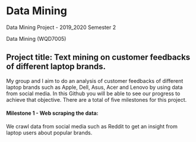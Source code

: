 # Data Mining
Data Mining Project - 2019_2020 Semester 2

Data Mining (WQD7005)

## Project title: Text mining on customer feedbacks of different laptop brands.

My group and I aim to do an analysis of customer feedbacks of different laptop brands such as Apple, Dell, Asus, Acer and Lenovo by using data from social media. In this Github you will be able to see our progress to achieve that objective. There are a total of five milestones for this project.

#### Milestone 1 - Web scraping the data:

We crawl data from social media such as Reddit to get an insight from laptop users about popular brands.
